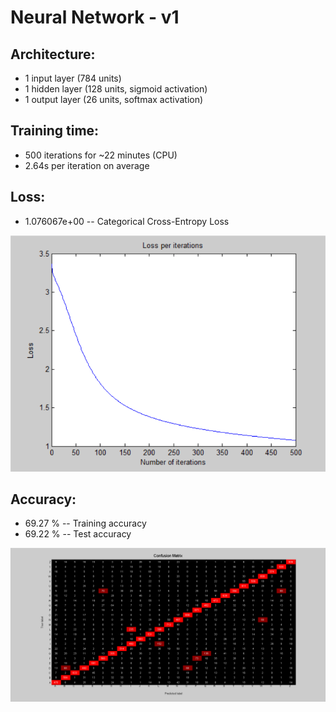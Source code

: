 # Neural Network - v1

## Architecture:

- 1 input layer (784 units)
- 1 hidden layer (128 units, sigmoid activation)
- 1 output layer (26 units, softmax activation)

## Training time: 

- 500 iterations for ~22 minutes (CPU)
- 2.64s per iteration on average

## Loss:

- 1.076067e+00 -- Categorical Cross-Entropy Loss

![image](Visualizations/Loss_per_iterations.png)

## Accuracy:

- 69.27 % -- Training accuracy
- 69.22 % -- Test accuracy

![image](Visualizations/Confusion_Matrix.png)
